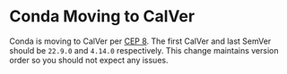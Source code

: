 # Conda Moving to CalVer

Conda is moving to CalVer per [CEP
8](https://github.com/conda-incubator/ceps/blob/main/cep-0008.md). The
first CalVer and last SemVer should be `22.9.0` and `4.14.0`
respectively. This change maintains version order so you should not
expect any issues.
